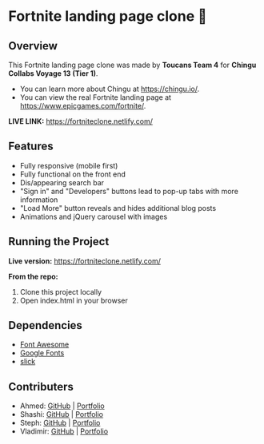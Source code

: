# Fortnite landing page clone 🦜

## Overview
This Fortnite landing page clone was made by **Toucans Team 4** for **Chingu Collabs Voyage 13 (Tier 1)**. 
* You can learn more about Chingu at https://chingu.io/. 
* You can view the real Fortnite landing page at https://www.epicgames.com/fortnite/.

**LIVE LINK:** https://fortniteclone.netlify.com/

## Features
* Fully responsive (mobile first)
* Fully functional on the front end
* Dis/appearing search bar
* "Sign in" and "Developers" buttons lead to pop-up tabs with more information
* "Load More" button reveals and hides additional blog posts
* Animations and jQuery carousel with images

## Running the Project
**Live version:** 
https://fortniteclone.netlify.com/

**From the repo:**
1. Clone this project locally
2. Open index.html in your browser

## Dependencies
* [Font Awesome](https://fontawesome.com/)
* [Google Fonts](https://fonts.google.com/)
* [slick](https://kenwheeler.github.io/slick/)

## Contributers
* Ahmed: [GitHub](https://github.com/ahmedserifoski) | [Portfolio](https://ahmed-serifoski.netlify.app/#right)
* Shashi: [GitHub](https://github.com/sasigit7) | [Portfolio](https://sasiwebdev.netlify.com/)
* Steph: [GitHub](https://github.com/stephairth) | [Portfolio](https://stephairth.github.io/dev-portfolio/)
* Vladimir: [GitHub](https://github.com/VladimirtheGreatest) | [Portfolio](https://vladimirportfolio.netlify.com/) 
